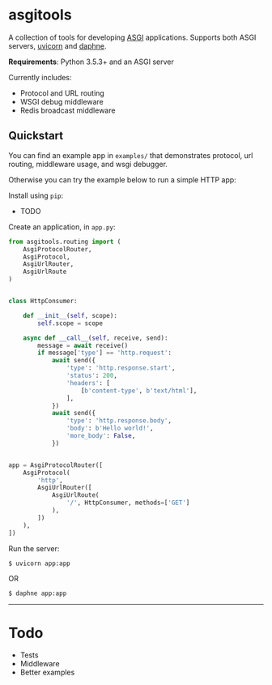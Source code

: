 # asgitools

A collection of tools for developing [ASGI] applications. Supports both ASGI servers, [uvicorn] and [daphne].

**Requirements**: Python 3.5.3+ and an ASGI server

Currently includes:

- Protocol and URL routing
- WSGI debug middleware
- Redis broadcast middleware

## Quickstart

You can find an example app in `examples/` that demonstrates protocol, url routing, middleware usage, and wsgi debugger.

Otherwise you can try the example below to run a simple HTTP app:

Install using `pip`:

- TODO

Create an application, in `app.py`:

```python
from asgitools.routing import (
    AsgiProtocolRouter,
    AsgiProtocol,
    AsgiUrlRouter,
    AsgiUrlRoute
)


class HttpConsumer:

    def __init__(self, scope):
        self.scope = scope

    async def __call__(self, receive, send):
        message = await receive()
        if message['type'] == 'http.request':
            await send({
                'type': 'http.response.start',
                'status': 200,
                'headers': [
                    [b'content-type', b'text/html'],
                ],
            })
            await send({
                'type': 'http.response.body',
                'body': b'Hello world!',
                'more_body': False,
            })


app = AsgiProtocolRouter([
    AsgiProtocol(
        'http',
        AsgiUrlRouter([
            AsgiUrlRoute(
                '/', HttpConsumer, methods=['GET']
            ),
        ])
    ),
])

```

Run the server:

```shell
$ uvicorn app:app
```

OR

```shell
$ daphne app:app
```
---

# Todo

- Tests
- Middleware
- Better examples

[ASGI]: https://github.com/django/asgiref/blob/master/specs/asgi.rst
[uvicorn]: https://github.com/encode/uvicorn
[daphne]: https://github.com/django/daphne
